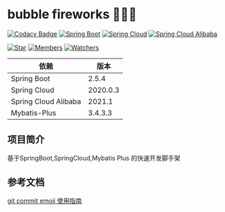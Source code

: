 # bubble fireworks 🎉🎉🎉

[![Codacy Badge](https://api.codacy.com/project/badge/Grade/63f51f8ee55f42bd8284c1c04e2b6f7d)](https://app.codacy.com/manual/fxbin/bubble-fireworks?utm_source=github.com&utm_medium=referral&utm_content=fxbin/bubble-fireworks&utm_campaign=Badge_Grade_Settings)
[![Spring Boot](https://img.shields.io/badge/SpringBoot-2.5.4-brightgreen.svg)](https://github.com/spring-projects/spring-boot)
[![Spring Cloud](https://img.shields.io/badge/SpringCloud-2020.0.3-brightgreen.svg)](https://github.com/spring-cloud)
[![Spring Cloud Alibaba](https://img.shields.io/badge/SpringCloudAlibaba-2021.1-brightgreen.svg)](https://github.com/alibaba/spring-cloud-alibaba)

[![Star](https://img.shields.io/github/stars/fxbin/bubble-fireworks.svg?label=Stars&style=social)](https://github.com/fxbin/bubble-fireworks/stargazers)
[![Members](https://img.shields.io/github/forks/fxbin/bubble-fireworks.svg?label=Fork&style=social)](https://github.com/fxbin/bubble-fireworks/network/members)
[![Watchers](https://img.shields.io/github/watchers/fxbin/bubble-fireworks.svg?label=Watch&style=social)](https://github.com/fxbin/bubble-fireworks/watchers)


| 依赖 | 版本 |
---|---
| Spring Boot |  2.5.4 |
| Spring Cloud |  2020.0.3 | 
| Spring Cloud Alibaba |  2021.1 |
| Mybatis-Plus | 3.4.3.3 |  

## 项目简介

基于SpringBoot,SpringCloud,Mybatis Plus 的快速开发脚手架

## 参考文档
[git commit emoji 使用指南](https://github.com/liuchengxu/git-commit-emoji-cn)